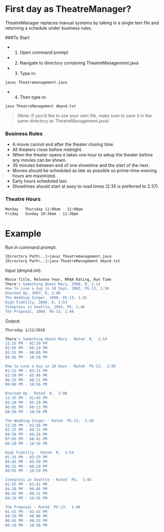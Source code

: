# First day as TheatreManager?

TheatreManager replaces manual systems by taking in a single text file and returning a schedule under business rules.

###To Start
* 1) Open command prompt
* 2) Navigate to directory containing TheatreManagement.java
* 3) Type in: 
```sh
javac Theatremanagement.java
```
* 4) Then type in:
```sh
java TheatreManagement dmynd.txt
```
> (Note: If you'd like to use your own file, make sure to save it in the same directory as TheatreManagement.java)


### Business Rules
* A movie cannot end after the theater closing time.
* All theaters close before midnight.
* When the theater opens it takes one hour to setup the theater before any movies can be shown.
* 35 minutes between end of one showtime and the start of the next. 
* Movies should be scheduled as late as possible so prime-time evening hours are maximized.
* Early hours scheduled last.
* Showtimes should start at easy to read times (2:35 is preferred to 2:37).

### Theatre Hours
```sh
Monday - Thursday 11:00am - 11:00pm
Friday - Sunday 10:30am - 11:30pm
```

# Example
Run in command prompt: 
```sh
[Directory Path\..]>javac Theatremanagement.java
[Directory Path\..]>java TheatreManagement dmynd.txt
```

Input (dmynd.txt):
```sh
Movie Title, Release Year, MPAA Rating, Run Time
There's Something About Mary, 1998, R, 2:14
How to Lose a Guy in 10 Days, 2003, PG-13, 1:56
Knocked Up, 2007, R, 2:08
The Wedding Singer, 1998, PG-13, 1:36
High Fidelity, 2000, R, 1:54
Sleepless in Seattle, 1993, PG, 1:46
The Proposal, 2009, PG-13, 1:48
```

Output:



```sh
Thursday 1/21/2016

There's Something About Mary - Rated  R,  2:14
12:15 PM - 02:29 PM
03:05 PM - 05:19 PM
05:55 PM - 08:09 PM
08:45 PM - 10:59 PM

How to Lose a Guy in 10 Days - Rated  PG-13,  1:56
01:15 PM - 03:11 PM
03:50 PM - 05:46 PM
06:25 PM - 08:21 PM
09:00 PM - 10:56 PM

Knocked Up - Rated  R,  2:08
12:35 PM - 02:43 PM
03:20 PM - 05:28 PM
06:05 PM - 08:13 PM
08:50 PM - 10:58 PM

The Wedding Singer - Rated  PG-13,  1:36
12:20 PM - 01:56 PM
02:35 PM - 04:11 PM
04:50 PM - 06:26 PM
07:05 PM - 08:41 PM
09:20 PM - 10:56 PM

High Fidelity - Rated  R,  1:54
01:35 PM - 03:29 PM
04:05 PM - 05:59 PM
06:35 PM - 08:29 PM
09:05 PM - 10:59 PM

Sleepless in Seattle - Rated  PG,  1:46
01:55 PM - 03:41 PM
04:20 PM - 06:06 PM
06:45 PM - 08:31 PM
09:10 PM - 10:56 PM

The Proposal - Rated  PG-13,  1:48
01:55 PM - 03:43 PM
04:20 PM - 06:08 PM
06:45 PM - 08:33 PM
09:10 PM - 10:58 PM
```

